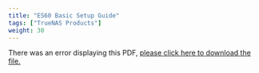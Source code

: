 ```yaml
---
title: "ES60 Basic Setup Guide"
tags: ["TrueNAS Products"]
weight: 30
---
```


<object data="https://www.truenas.com/docs/files/ES60BSGv1_8.pdf" type="application/pdf" width="95%" height="1000">
  There was an error displaying this PDF, <a href="https://www.truenas.com/docs/files/ES60BSGv1_8.pdf">please click here to download the file.</a>
</object>
